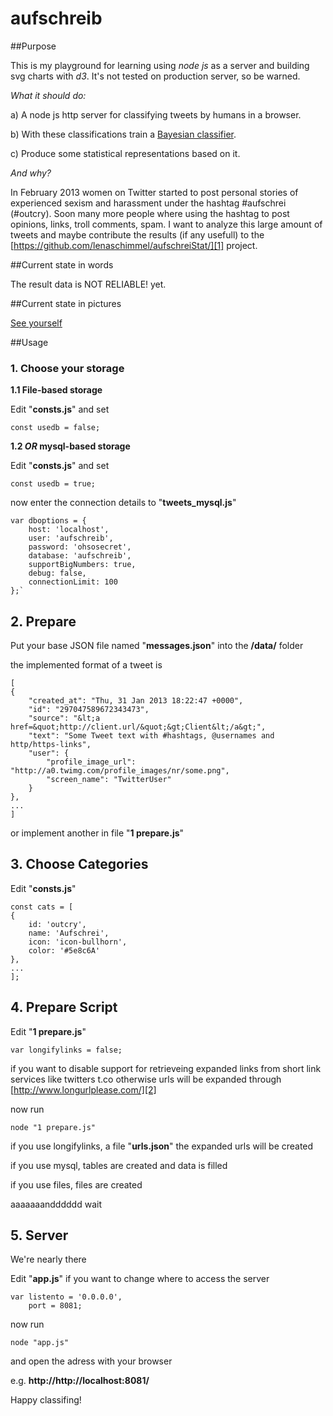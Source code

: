 # aufschreib

##Purpose

This is my playground for learning using *node js* as a server and building svg charts with *d3*. It's not tested on production server, so be warned.
  
*What it should do:*

a) A node js http server for classifying tweets by humans in a browser.

b) With these classifications train a [Bayesian classifier](http://en.wikipedia.org/wiki/Bayesian_spam_filtering).

c) Produce some statistical representations based on it.

*And why?*

In February 2013 women on Twitter started to post personal stories of experienced sexism and harassment under the hashtag #aufschrei (#outcry).
Soon many more people where using the hashtag to post opinions, links, troll comments, spam. I want to analyze this large amount of tweets and maybe contribute the results (if any usefull) to the [https://github.com/lenaschimmel/aufschreiStat/][1] project. 

##Current state in words

The result data is NOT RELIABLE! yet.

##Current state in pictures

[See yourself][3]

##Usage

### 1. Choose your storage
**1.1 File-based storage**

Edit "**consts.js**" and set

	const usedb = false;

**1.2 *OR* mysql-based storage**

Edit "**consts.js**" and set

	const usedb = true;
 

now enter the connection details to "**tweets_mysql.js**"

	var dboptions = {
		host: 'localhost',
		user: 'aufschreib',
		password: 'ohsosecret',
		database: 'aufschreib',
		supportBigNumbers: true,
		debug: false,
		connectionLimit: 100
	};`

## 2. Prepare

Put your base JSON file named "**messages.json**" into the **/data/** folder

the implemented format of a tweet is 

	[
	{
		"created_at": "Thu, 31 Jan 2013 18:22:47 +0000",
		"id": "297047589672343473",
		"source": "&lt;a href=&quot;http://client.url/&quot;&gt;Client&lt;/a&gt;",
		"text": "Some Tweet text with #hashtags, @usernames and http/https-links",
		"user": {
			"profile_image_url": "http://a0.twimg.com/profile_images/nr/some.png",
			"screen_name": "TwitterUser"
		}
	},
    ...
    ]

or implement another in file "**1 prepare.js**"


## 3. Choose Categories

Edit "**consts.js**"

	const cats = [
	{
		id: 'outcry',
		name: 'Aufschrei',
		icon: 'icon-bullhorn',
		color: '#5e8c6A'
	},
	...
	];    

## 4. Prepare Script

Edit "**1 prepare.js**"

	var longifylinks = false;

if you want to disable support for retrieveing expanded links from short link services like twitters t.co
otherwise urls will be expanded through [http://www.longurlplease.com/][2]

now run

`node "1 prepare.js"`

if you use longifylinks, a file "**urls.json**" the expanded urls will be created

if you use mysql, tables are created and data is filled

if you use files, files are created

aaaaaaandddddd wait  

## 5. Server

We're nearly there

Edit "**app.js**" if you want to change where to access the server

	var listento = '0.0.0.0', 
    	port = 8081;

now run

`node "app.js"`

and open the adress with your browser 

e.g. **http://http://localhost:8081/**

Happy classifing!

  [1]: https://github.com/lenaschimmel/aufschreiStat/
  [2]: http://www.longurlplease.com/
  [3]: https://github.com/ffalt/aufschreib/tree/master/pics